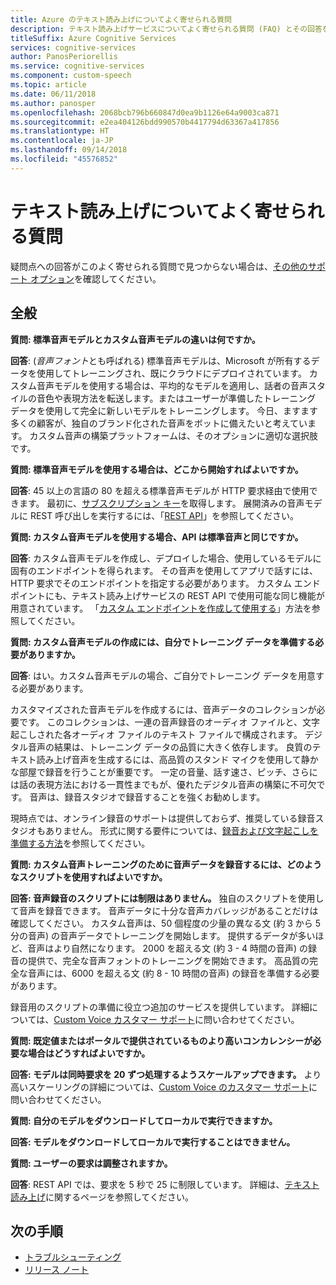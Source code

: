 ```yaml
---
title: Azure のテキスト読み上げについてよく寄せられる質問
description: テキスト読み上げサービスについてよく寄せられる質問 (FAQ) とその回答を紹介します。
titleSuffix: Azure Cognitive Services
services: cognitive-services
author: PanosPeriorellis
ms.service: cognitive-services
ms.component: custom-speech
ms.topic: article
ms.date: 06/11/2018
ms.author: panosper
ms.openlocfilehash: 2068bcb796b660847d0ea9b1126e64a9003ca871
ms.sourcegitcommit: e2ea404126bdd990570b4417794d63367a417856
ms.translationtype: HT
ms.contentlocale: ja-JP
ms.lasthandoff: 09/14/2018
ms.locfileid: "45576852"
---
```

# <a name="text-to-speech-frequently-asked-questions"></a>テキスト読み上げについてよく寄せられる質問

疑問点への回答がこのよく寄せられる質問で見つからない場合は、[その他のサポート オプション](support.md)を確認してください。

## <a name="general"></a>全般

**質問: 標準音声モデルとカスタム音声モデルの違いは何ですか。**

**回答**: (*音声フォント*とも呼ばれる) 標準音声モデルは、Microsoft が所有するデータを使用してトレーニングされ、既にクラウドにデプロイされています。 カスタム音声モデルを使用する場合は、平均的なモデルを適用し、話者の音声スタイルの音色や表現方法を転送します。またはユーザーが準備したトレーニング データを使用して完全に新しいモデルをトレーニングします。 今日、ますます多くの顧客が、独自のブランド化された音声をボットに備えたいと考えています。 カスタム音声の構築プラットフォームは、そのオプションに適切な選択肢です。

**質問: 標準音声モデルを使用する場合は、どこから開始すればよいですか。**

**回答**: 45 以上の言語の 80 を超える標準音声モデルが HTTP 要求経由で使用できます。 最初に、[サブスクリプション キー](https://docs.microsoft.com/azure/cognitive-services/speech-service/get-started)を取得します。 展開済みの音声モデルに REST 呼び出しを実行するには、「[REST API](https://docs.microsoft.com/azure/cognitive-services/speech-service/rest-apis#text-to-speech)」を参照してください。

**質問: カスタム音声モデルを使用する場合、API は標準音声と同じですか。**

**回答**: カスタム音声モデルを作成し、デプロイした場合、使用しているモデルに固有のエンドポイントを得られます。 その音声を使用してアプリで話すには、HTTP 要求でそのエンドポイントを指定する必要があります。 カスタム エンドポイントにも、テキスト読み上げサービスの REST API で使用可能な同じ機能が用意されています。 「[カスタム エンドポイントを作成して使用する](https://docs.microsoft.com/azure/cognitive-services/speech-service/how-to-customize-voice-font#create-and-use-a-custom-endpoint)」方法を参照してください。

**質問: カスタム音声モデルの作成には、自分でトレーニング データを準備する必要がありますか。**

**回答**: はい。カスタム音声モデルの場合、ご自分でトレーニング データを用意する必要があります。

カスタマイズされた音声モデルを作成するには、音声データのコレクションが必要です。 このコレクションは、一連の音声録音のオーディオ ファイルと、文字起こしされた各オーディオ ファイルのテキスト ファイルで構成されます。 デジタル音声の結果は、トレーニング データの品質に大きく依存します。 良質のテキスト読み上げ音声を生成するには、高品質のスタンド マイクを使用して静かな部屋で録音を行うことが重要です。 一定の音量、話す速さ、ピッチ、さらには話の表現方法における一貫性までもが、優れたデジタル音声の構築に不可欠です。 音声は、録音スタジオで録音することを強くお勧めします。

現時点では、オンライン録音のサポートは提供しておらず、推奨している録音スタジオもありません。 形式に関する要件については、[録音および文字起こしを準備する方法](https://docs.microsoft.com/azure/cognitive-services/speech-service/how-to-customize-voice-font#prepare-recordings-and-transcripts)を参照してください。

**質問: カスタム音声トレーニングのために音声データを録音するには、どのようなスクリプトを使用すればよいですか。**

**回答: 音声録音のスクリプトには制限はありません。** 独自のスクリプトを使用して音声を録音できます。 音声データに十分な音声カバレッジがあることだけは確認してください。 カスタム音声は、50 個程度の少量の異なる文 (約 3 から 5 分の音声) の音声データでトレーニングを開始します。 提供するデータが多いほど、音声はより自然になります。 2000 を超える文 (約 3 - 4 時間の音声) の録音の提供で、完全な音声フォントのトレーニングを開始できます。 高品質の完全な音声には、6000 を超える文 (約 8 - 10 時間の音声) の録音を準備する必要があります。

録音用のスクリプトの準備に役立つ追加のサービスを提供しています。 詳細については、[Custom Voice カスタマー サポート](mailto:customvoice@microsoft.com?subject=Inquiries%20about%20scripts%20generation%20for%20Custom%20Voice%20creation)に問い合わせてください。

**質問: 既定値またはポータルで提供されているものより高いコンカレンシーが必要な場合はどうすればよいですか。**

**回答: モデルは同時要求を 20 ずつ処理するようスケールアップできます。** より高いスケーリングの詳細については、[Custom Voice のカスタマー サポート](mailto:customvoice@microsoft.com?subject=Inquiries%20about%20scripts%20generation%20for%20Custom%20Voice%20creation)に問い合わせてください。

**質問: 自分のモデルをダウンロードしてローカルで実行できますか。**

**回答: モデルをダウンロードしてローカルで実行することはできません。**

**質問: ユーザーの要求は調整されますか。**

**回答**: REST API では、要求を 5 秒で 25 に制限しています。 詳細は、[テキスト読み上げ](text-to-speech.md)に関するページを参照してください。 

## <a name="next-steps"></a>次の手順

* [トラブルシューティング](troubleshooting.md)
* [リリース ノート](releasenotes.md)

